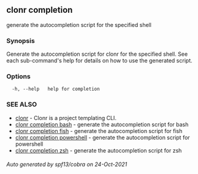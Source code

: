 ## clonr completion

generate the autocompletion script for the specified shell

### Synopsis


Generate the autocompletion script for clonr for the specified shell.
See each sub-command's help for details on how to use the generated script.


### Options

```
  -h, --help   help for completion
```

### SEE ALSO

* [clonr](clonr.md)	 - Clonr is a project templating CLI.
* [clonr completion bash](clonr_completion_bash.md)	 - generate the autocompletion script for bash
* [clonr completion fish](clonr_completion_fish.md)	 - generate the autocompletion script for fish
* [clonr completion powershell](clonr_completion_powershell.md)	 - generate the autocompletion script for powershell
* [clonr completion zsh](clonr_completion_zsh.md)	 - generate the autocompletion script for zsh

###### Auto generated by spf13/cobra on 24-Oct-2021
